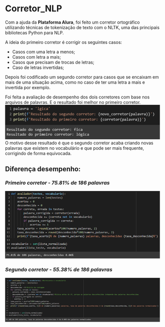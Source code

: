 # **Corretor_NLP**

Com a ajuda da **Plataforma Alura**, foi feito um corretor ortográfico utilizando técnicas de tokenização de texto com o NLTK, uma das principais bibliotecas Python para NLP.

A ideia do primeiro corretor é corrigir os seguintes casos:
- Casos com uma letra a menos;
- Casos com letra a mais;
- Casos que precisam de trocas de letras;
- Caso de letras invertidas;

Depois foi codificado um segundo corretor para casos que se encaixam em mais de uma situação acima, como no caso de ter uma letra a mais e invertida por exemplo.

Foi feita a avaliaçâo de desempenho dos dois corretores com base nos arquivos de palavras. E o resultado foi melhor no primeiro corretor.
<img src="https://github.com/duelopes/Corretor_NLP/blob/main/Resultado.png" alt="Resultado"/>
O motivo desse resultado é que o segundo corretor acaba criando novas palavras que existem no vocabulário e que pode ser mais frequente, corrigindo de forma equivocada. 

## Diferença desempenho:
### *Primeiro corretor - 75.81% de 186 palavras*
<img src="https://github.com/duelopes/Corretor_NLP/blob/main/Desempenho_primeiro_corretor.png" alt="Primeiro_Resultado"/>

### *Segundo corretor - 55.38% de 186 palavras*
<img src="https://github.com/duelopes/Corretor_NLP/blob/main/Desempenho_segundo_corretor.png" alt="Segundo_Resultado"/>

